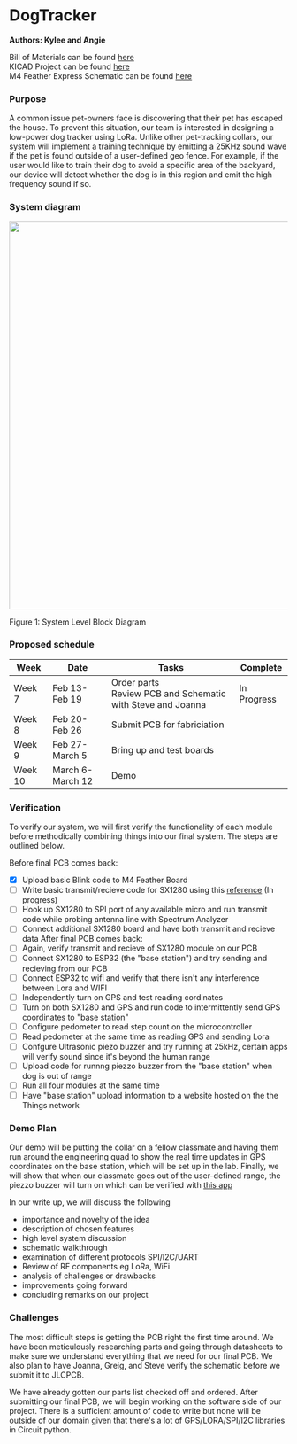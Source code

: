 # DogTracker
__Authors: Kylee and Angie__

Bill of Materials can be found [here](https://github.com/krsandwich/DogTracker/tree/master/Hardware/BOM) \
KICAD Project can be found [here](https://github.com/krsandwich/DogTracker/tree/master/Hardware/Kicad)\
M4 Feather Express Schematic can be found [here](https://learn.adafruit.com/assets/57242)


### Purpose 

A common issue pet-owners face is discovering that their pet has escaped the house. To prevent this situation, our team is interested in designing a low-power dog tracker using LoRa. Unlike other pet-tracking collars, our system will implement a training technique by emitting a 25KHz sound wave if the pet is found outside of a user-defined geo fence. For example, if the user would like to train their dog to avoid a specific area of the backyard, our device will detect whether the dog is in this region and emit the high frequency sound if so.

### System diagram   
<p>
  <img src="https://github.com/krsandwich/DogTracker/blob/master/block_diagram.png" width="700">
  <p> Figure 1: System Level Block Diagram
</p>

### Proposed schedule
| Week  | Date | Tasks |Complete|
| ------------- | ------------- | ------------- |------------- |
| Week 7 | Feb 13-Feb 19  | Order parts <br />Review PCB and Schematic with Steve and Joanna   | In Progress|
| Week 8 | Feb 20-Feb 26  | Submit PCB for fabriciation | |
| Week 9 | Feb 27-March 5  | Bring up and test boards | | 
| Week 10 | March 6-March 12  | Demo | | 



### Verification
To verify our system, we will first verify the functionality of each module before methodically combining things into our final system. The steps are outlined below.

Before final PCB comes back: 
- [x] Upload basic Blink code to M4 Feather Board
- [ ] Write basic transmit/recieve code for SX1280 using this [reference](https://github.com/maholli/CircuitPython_SX1280) (In progress)
- [ ] Hook up SX1280 to SPI port of any available micro and run transmit code while probing antenna line with Spectrum Analyzer
- [ ] Connect additional SX1280 board and have both transmit and recieve data
After final PCB comes back:
- [ ] Again, verify transmit and recieve of SX1280 module on our PCB
- [ ] Connect SX1280 to ESP32 (the "base station") and try sending and recieving from our PCB
- [ ] Connect ESP32 to wifi and verify that there isn't any interference between Lora and WIFI
- [ ] Independently turn on GPS and test reading cordinates
- [ ] Turn on both SX1280 and GPS and run code to intermittently send GPS coordinates to "base station" 
- [ ] Configure pedometer to read step count on the microcontroller
- [ ] Read pedometer at the same time as reading GPS and sending Lora
- [ ] Confgure Ultrasonic piezo buzzer and try running at 25kHz, certain apps will verify sound since it's beyond the human range
- [ ] Upload code for runnng piezzo buzzer from the "base station" when dog is out of range
- [ ] Run all four modules at the same time 
- [ ] Have "base station"  upload information to a website hosted on the the Things network

### Demo Plan
Our demo will be putting the collar on a fellow classmate and having them run around the engineering quad to show the real time updates in GPS coordinates on the base station, which will be set up in the lab. Finally, we will show that when our classmate goes out of the user-defined range, the piezzo buzzer will turn on which can be verified with [this app](https://play.google.com/store/apps/details?id=com.microcadsystems.serge.ultrasounddetector&hl=en_US&gl=US)

In our write up, we will discuss the following
- importance and novelty of the idea 
- description of chosen features 
- high level system discussion
- schematic walkthrough 
- examination of different protocols SPI/I2C/UART 
- Review of RF components eg LoRa, WiFi 
- analysis of challenges or drawbacks
- improvements going forward 
- concluding remarks on our project 

### Challenges
The most difficult steps is getting the PCB right the first time around. We have been meticulously researching parts and going through datasheets to make sure we understand everything that we need for our final PCB. We also plan to have Joanna, Greig, and Steve verify the schematic before we submit it to JLCPCB. 

We have already gotten our parts list checked off and ordered. After submitting our final PCB, we will begin working on the software side of our project. There is a sufficient amount of code to write but none will be outside of our domain given that there's a lot of GPS/LORA/SPI/I2C libraries in Circuit python. 

